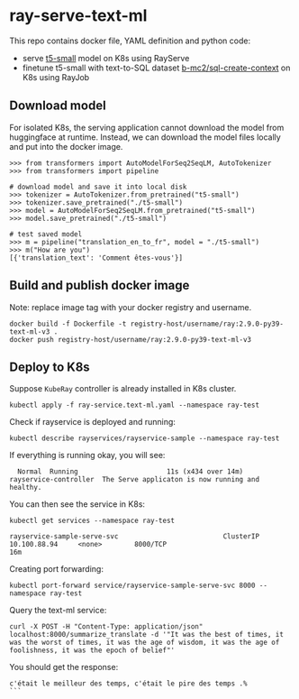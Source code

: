 # ray-serve-text-ml

This repo contains docker file, YAML definition and python code:

* serve [t5-small](https://huggingface.co/google-t5/t5-small) model on K8s using RayServe
* finetune t5-small with text-to-SQL dataset [b-mc2/sql-create-context](https://huggingface.co/datasets/b-mc2/sql-create-context?row=3) on K8s using RayJob

## Download model

For isolated K8s, the serving application cannot download the model from huggingface at runtime.
Instead, we can download the model files locally and put into the docker image.

```
>>> from transformers import AutoModelForSeq2SeqLM, AutoTokenizer
>>> from transformers import pipeline

# download model and save it into local disk
>>> tokenizer = AutoTokenizer.from_pretrained("t5-small")
>>> tokenizer.save_pretrained("./t5-small")
>>> model = AutoModelForSeq2SeqLM.from_pretrained("t5-small")
>>> model.save_pretrained("./t5-small")

# test saved model
>>> m = pipeline("translation_en_to_fr", model = "./t5-small")
>>> m("How are you")
[{'translation_text': 'Comment êtes-vous'}]
```

## Build and publish docker image

Note: replace image tag with your docker registry and username.
```
docker build -f Dockerfile -t registry-host/username/ray:2.9.0-py39-text-ml-v3 .
docker push registry-host/username/ray:2.9.0-py39-text-ml-v3
```

## Deploy to K8s

Suppose `KubeRay` controller is already installed in K8s cluster.

```
kubectl apply -f ray-service.text-ml.yaml --namespace ray-test  
```

Check if rayservice is deployed and running:

```
kubectl describe rayservices/rayservice-sample --namespace ray-test
```

If everything is running okay, you will see:

```
  Normal  Running                      11s (x434 over 14m)  rayservice-controller  The Serve applicaton is now running and healthy.
```

You can then see the service in K8s:

```
kubectl get services --namespace ray-test
```

```
rayservice-sample-serve-svc                          ClusterIP   10.100.88.94     <none>        8000/TCP                                        16m
```

Creating port forwarding:

```
kubectl port-forward service/rayservice-sample-serve-svc 8000 --namespace ray-test
```

Query the text-ml service:
```
curl -X POST -H "Content-Type: application/json" localhost:8000/summarize_translate -d '"It was the best of times, it was the worst of times, it was the age of wisdom, it was the age of foolishness, it was the epoch of belief"'
```

You should get the response:
```
c'était le meilleur des temps, c'était le pire des temps .%                                                                                                 ```                                                                           
